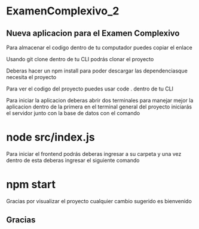 # ExamenComplexivo_2

## Nueva aplicacion para el Examen Complexivo

Para almacenar el codigo dentro de tu computador puedes copiar el enlace

Usando git clone dentro de tu CLI podrás clonar el proyecto

Deberas hacer un npm install para poder descargar las dependenciasque necesita el proyecto 

Para ver el codigo del proyecto puedes usar code . dentro de tu CLI

Para iniciar la aplicacion deberas abrir dos terminales para manejar mejor la aplicacion
dentro de la primera en el terminal general del proyecto iniciarás el servidor junto con la base de datos 
con el comando 

# node src/index.js

Para iniciar el frontend podrás deberas ingresar a su carpeta y una vez dentro de esta deberas ingresar el siguiente comando

# npm start

Gracias por visualizar el proyecto cualquier cambio sugerido es bienvenido 

## Gracias




